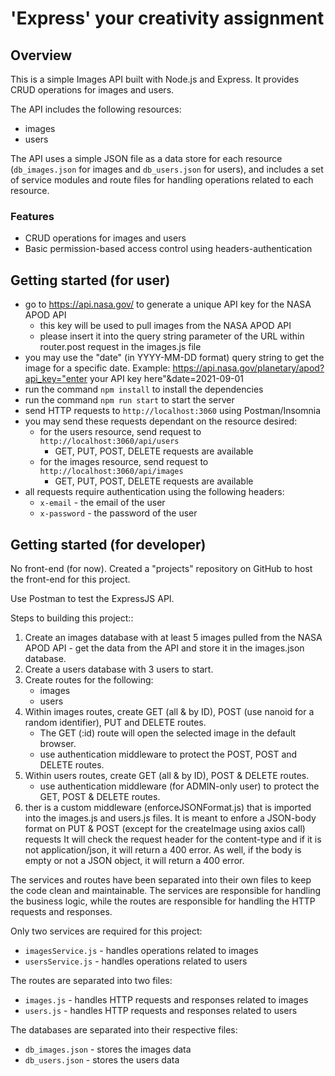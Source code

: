 # 'Express' your creativity assignment

## Overview

This is a simple Images API built with Node.js and Express. It provides CRUD operations for images and users.

The API includes the following resources:

- images
- users

The API uses a simple JSON file as a data store for each resource (`db_images.json` for images and `db_users.json` for users), and includes a set of service modules and route files for handling operations related to each resource.

### Features

- CRUD operations for images and users
- Basic permission-based access control using headers-authentication

## Getting started (for user)

- go to https://api.nasa.gov/ to generate a unique API key for the NASA APOD API
  - this key will be used to pull images from the NASA APOD API
  - please insert it into the query string parameter of the URL within router.post request in the images.js file
- you may use the "date" (in YYYY-MM-DD format) query string to get the image for a specific date. Example: https://api.nasa.gov/planetary/apod?api_key="enter your API key here"&date=2021-09-01
- run the command `npm install` to install the dependencies
- run the command `npm run start` to start the server
- send HTTP requests to `http://localhost:3060` using Postman/Insomnia
- you may send these requests dependant on the resource desired:
  - for the users resource, send request to `http://localhost:3060/api/users`
    - GET, PUT, POST, DELETE requests are available
  - for the images resource, send request to `http://localhost:3060/api/images`
    - GET, PUT, POST, DELETE requests are available
- all requests require authentication using the following headers:
  - `x-email` - the email of the user
  - `x-password` - the password of the user

## Getting started (for developer)

No front-end (for now). Created a "projects" repository on GitHub to host the front-end for this project.

Use Postman to test the ExpressJS API.

Steps to building this project::

1. Create an images database with at least 5 images pulled from the NASA APOD API - get the data from the API and store it in the images.json database.
2. Create a users database with 3 users to start.
3. Create routes for the following:
   - images
   - users
4. Within images routes, create GET (all & by ID), POST (use nanoid for a random identifier), PUT and DELETE routes.
   - The GET (\:id) route will open the selected image in the default browser.
   - use authentication middleware to protect the POST, POST and DELETE routes.
5. Within users routes, create GET (all & by ID), POST & DELETE routes.
   - use authentication middleware (for ADMIN-only user) to protect the GET, POST & DELETE routes.
6. ther is a custom middleware (enforceJSONFormat.js) that is imported into the images.js and users.js files. It is meant to enfore a JSON-body format on PUT & POST (except for the createImage using axios call) requests It will check the request header for the content-type and if it is not application/json, it will return a 400 error. As well, if the body is empty or not a JSON object, it will return a 400 error.

The services and routes have been separated into their own files to keep the code clean and maintainable. The services are responsible for handling the business logic, while the routes are responsible for handling the HTTP requests and responses.

Only two services are required for this project:

- `imagesService.js` - handles operations related to images
- `usersService.js` - handles operations related to users

The routes are separated into two files:

- `images.js` - handles HTTP requests and responses related to images
- `users.js` - handles HTTP requests and responses related to users

The databases are separated into their respective files:

- `db_images.json` - stores the images data
- `db_users.json` - stores the users data
